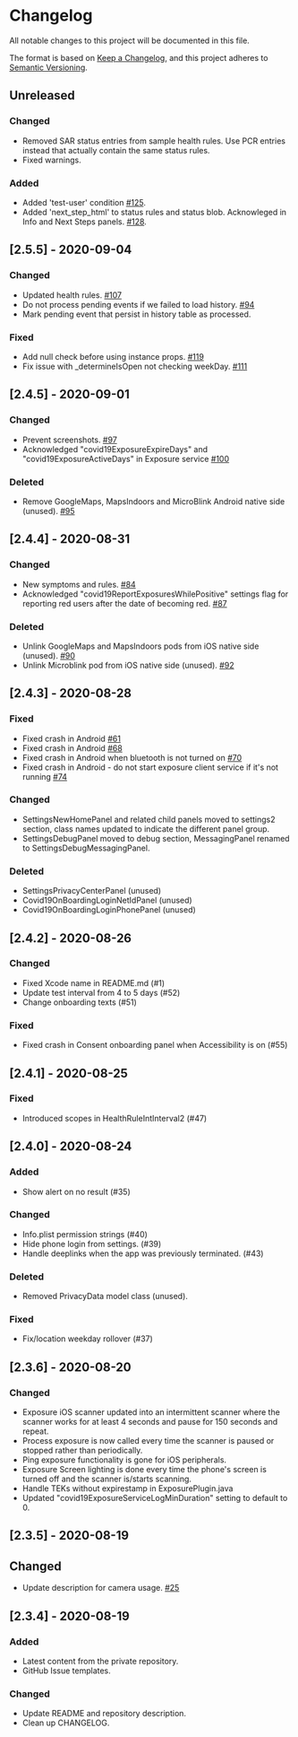 # Changelog
All notable changes to this project will be documented in this file.

The format is based on [Keep a Changelog](https://keepachangelog.com/en/1.0.0/),
and this project adheres to [Semantic Versioning](https://semver.org/spec/v2.0.0.html).

## Unreleased
### Changed
 - Removed SAR status entries from sample health rules. Use PCR entries instead that actually contain the same status rules.
 - Fixed warnings.

### Added
 - Added 'test-user' condition [#125](https://github.com/rokwire/safer-illinois-app/issues/125).
 - Added 'next_step_html' to status rules and status blob. Acknowleged in Info and Next Steps panels. [#128](https://github.com/rokwire/safer-illinois-app/issues/128).
 
## [2.5.5] - 2020-09-04
### Changed
 - Updated health rules. [#107](https://github.com/rokwire/safer-illinois-app/issues/107)
 - Do not process pending events if we failed to load history. [#94](https://github.com/rokwire/safer-illinois-app/issues/94)
 - Mark pending event that persist in history table as processed.

### Fixed
 - Add null check before using instance props. [#119](https://github.com/rokwire/safer-illinois-app/pull/119)
 - Fix issue with _determineIsOpen not checking weekDay. [#111](https://github.com/rokwire/safer-illinois-app/pull/111)

## [2.4.5] - 2020-09-01
### Changed
 - Prevent screenshots. [#97](https://github.com/rokwire/safer-illinois-app/issues/97)
 - Acknowledged "covid19ExposureExpireDays" and "covid19ExposureActiveDays" in Exposure service [#100](https://github.com/rokwire/safer-illinois-app/issues/100)

### Deleted
 - Remove GoogleMaps, MapsIndoors and MicroBlink Android native side (unused). [#95](https://github.com/rokwire/safer-illinois-app/issues/95)

## [2.4.4] - 2020-08-31
### Changed
 - New symptoms and rules. [#84](https://github.com/rokwire/safer-illinois-app/issues/84)
 - Acknowledged "covid19ReportExposuresWhilePositive" settings flag for reporting red users after the date of becoming red. [#87](https://github.com/rokwire/safer-illinois-app/issues/87)

### Deleted
 - Unlink GoogleMaps and MapsIndoors pods from iOS native side (unused). [#90](https://github.com/rokwire/safer-illinois-app/issues/90)
 - Unlink Microblink pod from iOS native side (unused). [#92](https://github.com/rokwire/safer-illinois-app/issues/92)

## [2.4.3] - 2020-08-28
### Fixed
 - Fixed crash in Android [#61](https://github.com/rokwire/safer-illinois-app/issues/61)
 - Fixed crash in Android [#68](https://github.com/rokwire/safer-illinois-app/issues/68)
 - Fixed crash in Android when bluetooth is not turned on [#70](https://github.com/rokwire/safer-illinois-app/issues/70)
 - Fixed crash in Android - do not start exposure client service if it's not running [#74](https://github.com/rokwire/safer-illinois-app/issues/74)

### Changed
 - SettingsNewHomePanel and related child panels moved to settings2 section, class names updated to indicate the different panel group.
 - SettingsDebugPanel moved to debug section, MessagingPanel renamed to SettingsDebugMessagingPanel.

### Deleted
 - SettingsPrivacyCenterPanel (unused)
 - Covid19OnBoardingLoginNetIdPanel (unused)
 - Covid19OnBoardingLoginPhonePanel (unused)


## [2.4.2] - 2020-08-26
### Changed
 - Fixed Xcode name in README.md (#1)
 - Update test interval from 4 to 5 days (#52)
 - Change onboarding texts (#51)

### Fixed
 - Fixed crash in Consent onboarding panel when Accessibility is on (#55)

## [2.4.1] - 2020-08-25
### Fixed
 - Introduced scopes in HealthRuleIntInterval2 (#47)

## [2.4.0] - 2020-08-24
### Added
 - Show alert on no result (#35)

### Changed
 - Info.plist permission strings (#40)
 - Hide phone login from settings. (#39)
 - Handle deeplinks when the app was previously terminated. (#43)

### Deleted
 - Removed PrivacyData model class (unused).

### Fixed
 - Fix/location weekday rollover (#37)

## [2.3.6] - 2020-08-20
### Changed
 - Exposure iOS scanner updated into an intermittent scanner where the scanner works for at least 4 seconds and pause for 150 seconds and repeat.
 - Process exposure is now called every time the scanner is paused or stopped rather than periodically.
 - Ping exposure functionality is gone for iOS peripherals.
 - Exposure Screen lighting is done every time the phone's screen is turned off and the scanner is/starts scanning. 
 - Handle TEKs without expirestamp in ExposurePlugin.java
 - Updated "covid19ExposureServiceLogMinDuration" setting to default to 0.

## [2.3.5] - 2020-08-19
## Changed
 - Update description for camera usage. [#25](https://github.com/rokwire/safer-illinois-app/issues/25)

## [2.3.4] - 2020-08-19
### Added
 - Latest content from the private repository.
 - GitHub Issue templates.

### Changed
 - Update README and repository description.
 - Clean up CHANGELOG.

